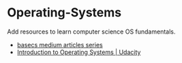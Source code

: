 # Operating-Systems
Add resources to learn computer science OS fundamentals.
* [basecs medium articles series](https://medium.com/basecs)
* [Introduction to Operating Systems | Udacity](https://eg.udacity.com/course/introduction-to-operating-systems--ud923)

